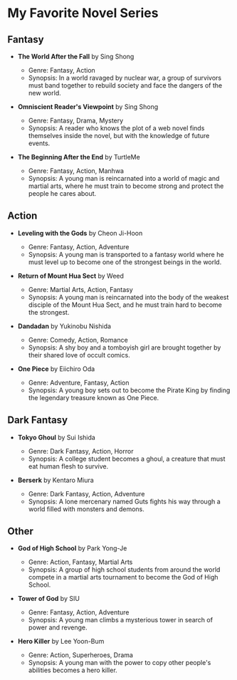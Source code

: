 # My Favorite Novel Series

## Fantasy

* **The World After the Fall** by Sing Shong
  * Genre: Fantasy, Action
  * Synopsis: In a world ravaged by nuclear war, a group of survivors must band together to rebuild society and face the dangers of the new world.

* **Omniscient Reader's Viewpoint** by Sing Shong
  * Genre: Fantasy, Drama, Mystery
  * Synopsis: A reader who knows the plot of a web novel finds themselves inside the novel, but with the knowledge of future events.

* **The Beginning After the End** by TurtleMe
  * Genre: Fantasy, Action, Manhwa
  * Synopsis: A young man is reincarnated into a world of magic and martial arts, where he must train to become strong and protect the people he cares about.

## Action

* **Leveling with the Gods** by Cheon Ji-Hoon
  * Genre: Fantasy, Action, Adventure
  * Synopsis: A young man is transported to a fantasy world where he must level up to become one of the strongest beings in the world.

* **Return of Mount Hua Sect** by Weed
  * Genre: Martial Arts, Action, Fantasy
  * Synopsis: A young man is reincarnated into the body of the weakest disciple of the Mount Hua Sect, and he must train hard to become the strongest.

* **Dandadan** by Yukinobu Nishida
  * Genre: Comedy, Action, Romance
  * Synopsis: A shy boy and a tomboyish girl are brought together by their shared love of occult comics.

* **One Piece** by Eiichiro Oda
  * Genre: Adventure, Fantasy, Action
  * Synopsis: A young boy sets out to become the Pirate King by finding the legendary treasure known as One Piece.

## Dark Fantasy

* **Tokyo Ghoul** by Sui Ishida
  * Genre: Dark Fantasy, Action, Horror
  * Synopsis: A college student becomes a ghoul, a creature that must eat human flesh to survive.

* **Berserk** by Kentaro Miura
  * Genre: Dark Fantasy, Action, Adventure
  * Synopsis: A lone mercenary named Guts fights his way through a world filled with monsters and demons.

## Other

* **God of High School** by Park Yong-Je
  * Genre: Action, Fantasy, Martial Arts
  * Synopsis: A group of high school students from around the world compete in a martial arts tournament to become the God of High School.

* **Tower of God** by SIU
  * Genre: Fantasy, Action, Adventure
  * Synopsis: A young man climbs a mysterious tower in search of power and revenge.

* **Hero Killer** by Lee Yoon-Bum
  * Genre: Action, Superheroes, Drama
  * Synopsis: A young man with the power to copy other people's abilities becomes a hero killer.




